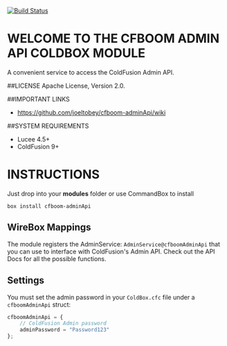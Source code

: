 [![Build Status](https://api.travis-ci.org/joeltobey/cfboom-adminApi.svg?branch=development)](https://travis-ci.org/joeltobey/cfboom-adminApi)

# WELCOME TO THE CFBOOM ADMIN API COLDBOX MODULE
A convenient service to access the ColdFusion Admin API.

##LICENSE
Apache License, Version 2.0.

##IMPORTANT LINKS
- https://github.com/joeltobey/cfboom-adminApi/wiki

##SYSTEM REQUIREMENTS
- Lucee 4.5+
- ColdFusion 9+

# INSTRUCTIONS
Just drop into your **modules** folder or use CommandBox to install

`box install cfboom-adminApi`

## WireBox Mappings
The module registers the AdminService: `AdminService@cfboomAdminApi` that you can use to interface with ColdFusion's Admin API. Check out the API Docs for all the possible functions.

## Settings
You must set the admin password in your `ColdBox.cfc` file under a `cfboomAdminApi` struct:

```js
cfboomAdminApi = {
    // ColdFusion Admin password
    adminPassword = "Password123"
};
```
